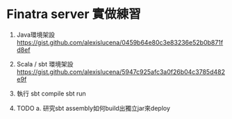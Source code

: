 # Finatra server 實做練習

1. Java環境架設
https://gist.github.com/alexislucena/0459b64e80c3e83236e52b0b871fd8ef

2. Scala / sbt 環境架設
https://gist.github.com/alexislucena/5947c925afc3a0f26b04c3785d482e9f

3. 執行
sbt compile
sbt run

4. TODO
a. 研究sbt assembly如何build出獨立jar來deploy

